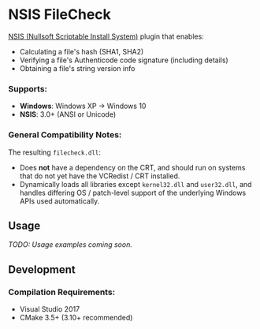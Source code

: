 # NSIS FileCheck
[NSIS (Nullsoft Scriptable Install System)](https://en.wikipedia.org/wiki/Nullsoft_Scriptable_Install_System) plugin that enables:
- Calculating a file's hash (SHA1, SHA2)
- Verifying a file's Authenticode code signature (including details)
- Obtaining a file's string version info

### Supports:
- **Windows**: Windows XP -> Windows 10
- **NSIS**: 3.0+ (ANSI or Unicode)

### General Compatibility Notes:
The resulting `filecheck.dll`:
- Does **not** have a dependency on the CRT, and should run on systems that do not yet have the VCRedist / CRT installed.
- Dynamically loads all libraries except `kernel32.dll` and `user32.dll`, and handles differing OS / patch-level support of the underlying Windows APIs used automatically.

## Usage

_TODO: Usage examples coming soon._

## Development

### Compilation Requirements:
- Visual Studio 2017
- CMake 3.5+ (3.10+ recommended)

